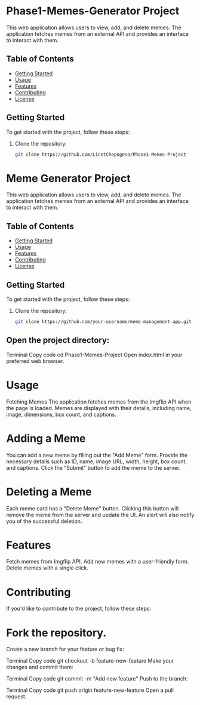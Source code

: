 # Phase1-Memes-Generator Project

This web application allows users to view, add, and delete memes. The application fetches memes from an external API and provides an interface to interact with them.

## Table of Contents

- [Getting Started](#getting-started)
- [Usage](#usage)
- [Features](#features)
- [Contributing](#contributing)
- [License](#license)

## Getting Started

To get started with the project, follow these steps:

1. Clone the repository:

   ```bash
   git clone https://github.com/LinetChepngeno/Phase1-Memes-Project

# Meme Generator Project

This web application allows users to view, add, and delete memes. The application fetches memes from an external API and provides an interface to interact with them.

## Table of Contents

- [Getting Started](#getting-started)
- [Usage](#usage)
- [Features](#features)
- [Contributing](#contributing)
- [License](#license)

## Getting Started

To get started with the project, follow these steps:

1. Clone the repository:

   ```bash
   git clone https://github.com/your-username/meme-management-app.git
## Open the project directory:

Terminal
Copy code
cd Phase1-Memes-Project
Open index.html in your preferred web browser.

# Usage
Fetching Memes
The application fetches memes from the Imgflip API when the page is loaded. Memes are displayed with their details, including name, image, dimensions, box count, and captions.

# Adding a Meme
You can add a new meme by filling out the "Add Meme" form. Provide the necessary details such as ID, name, image URL, width, height, box count, and captions. Click the "Submit" button to add the meme to the server.

# Deleting a Meme
Each meme card has a "Delete Meme" button. Clicking this button will remove the meme from the server and update the UI. An alert will also notify you of the successful deletion.

# Features
Fetch memes from Imgflip API.
Add new memes with a user-friendly form.
Delete memes with a single click.

# Contributing
If you'd like to contribute to the project, follow these steps:

# Fork the repository.

Create a new branch for your feature or bug fix:

Terminal
Copy code
git checkout -b feature-new-feature
Make your changes and commit them:

Terminal
Copy code
git commit -m "Add new feature"
Push to the branch:

Terminal
Copy code
git push origin feature-new-feature
Open a pull request.
